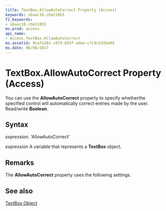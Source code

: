 ```yaml
---
title: TextBox.AllowAutoCorrect Property (Access)
keywords: vbaac10.chm11055
f1_keywords:
- vbaac10.chm11055
ms.prod: access
api_name:
- Access.TextBox.AllowAutoCorrect
ms.assetid: 9cafa161-c073-855f-edee-c7c9cb32be99
ms.date: 06/08/2017
---
```



# TextBox.AllowAutoCorrect Property (Access)

You can use the  **AllowAutoCorrect** property to specify whetherthe specified control will automatically correct entries made by the user. Read/write **Boolean**.


## Syntax

 _expression_. 'AllowAutoCorrect'

 _expression_ A variable that represents a **TextBox** object.


## Remarks

The  **AllowAutoCorrect** property uses the following settings.


## See also


[TextBox Object](Access.TextBox.md)

